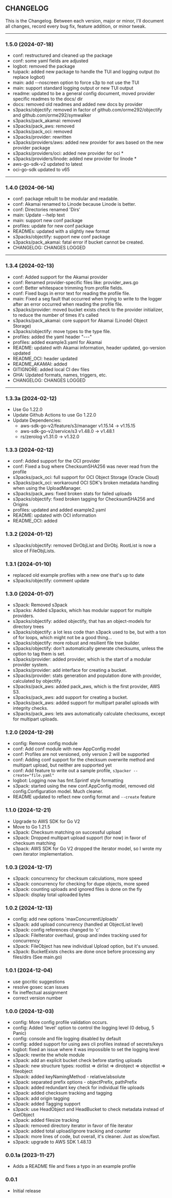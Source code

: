 ## CHANGELOG
This is the Changelog. Between each version, major or minor, I'll document all changes, record every 
bug fix, feature addition, or minor tweak. 

---

### **1.5.0** (2024-07-18)

- conf: restructured and cleaned up the package
- conf: some yaml fields are adjusted
- logbot: removed the package
- tuipack: added new package to handle the TUI and logging output (to replace logbot)
- main: add --noscreen option to force s3p to not use the TUI
- main: support standard logging output or new TUI output
- readme: updated to be a general config document, moved provider specific readmes to the docs/ dir
- docs: removed old readmes and added new docs by provider
- s3packs/objectify: removed in factor of github.com/orme292/objectify and github.com/orme292/symwalker
- s3packs/pack_akamai: removed
- s3packs/pack_aws: removed
- s3packs/pack_oci: removed
- s3packs/provider: rewritten
- s3packs/providers/aws: added new provider for aws based on the new provider package
- s3packs/providers/oci: added new provider for oci *
- s3packs/providers/linode: added new provider for linode *
- aws-go-sdk-v2 updated to latest
- oci-go-sdk updated to v65

---

### **1.4.0** (2024-06-14)

- conf: package rebuilt to be modular and readable.
- conf: Akamai renamed to Linode because Linode is better.
- conf: Directories renamed 'Dirs'
- main: Update --help text
- main: support new conf package
- profiles: update for new conf package
- READMEs: updated with a slightly new format
- s3packs/objectify: support new conf package
- s3packs/pack_akamai: fatal error if bucket cannot be created.
- CHANGELOG: CHANGES LOGGED

---

### **1.3.4** (2024-02-13)
- conf: Added support for the Akamai provider
- conf: Renamed provider-specific files like: provider_aws.go
- conf: Better whitespace trimming from profile fields.
- conf: Fixed bugs in error text for reading the profile file.
- main: Fixed a seg fault that occurred when trying to write to the logger after an error occurred when reading the profile file.
- s3packs/provider: moved bucket exists check to the provider initializer, to reduce the number of times it's called
- s3packs/pack_akamai: core support for Akamai (Linode) Object Storage)
- s3packs/objectify: move types to the type file.
- profiles: added the yaml header "---"
- profiles: added example3.yaml for Akamai
- README: updated with Akamai information, header updated, go-version updated
- README_OCI: header updated
- README_AKAMAI: added
- GITIGNORE: added local CI dev files
- GHA: Updated formats, names, triggers, etc.
- CHANGELOG: CHANGES LOGGED

---

### **1.3.3a** (2024-02-12)
- Use Go 1.22.0
- Update Github Actions to use Go 1.22.0
- Update Dependencies: 
    - aws-sdk-go-v2/feature/s3/manager v1.15.14 -> v1.15.15
    - aws-sdk-go-v2/service/s3 v1.48.0 -> v1.48.1
    - rs/zerolog v1.31.0 -> v1.32.0

### **1.3.3** (2024-02-12)
- conf: Added support for the OCI provider
- conf: Fixed a bug where ChecksumSHA256 was never read from the profile
- s3packs/pack_oci: full support for OCI Object Storage (Oracle Cloud)
- s3packs/pack_oci: workaround OCI SDK's broken metadata handling when using the UploadManager.
- s3packs/pack_aws: fixed broken stats for failed uploads
- s3packs/objectify: fixed broken tagging for ChecksumSHA256 and Origins
- profiles: updated and added example2.yaml
- README: updated with OCI information
- README_OCI: added

### **1.3.2** (2024-01-12)
- s3packs/objectify: removed DirObjList and DirObj. RootList is now a slice of FileObjLists.

### **1.3.1** (2024-01-10)
- replaced old example profiles with a new one that's up to date
- s3packs/objectify: comment update

### **1.3.0** (2024-01-07)
- s3pack: Removed s3pack
- s3packs: Added s3packs, which has modular support for multiple providers.
- s3packs/objectify: added objectify, that has an object-models for directory trees
- s3packs/objectify: a lot less code than s3pack used to be, but with a ton of for loops, which might not be a good thing...
- s3packs/objectify: more robust and resilient file tree builder.
- s3packs/objectify: don't automatically generate checksums, unless the option to tag them is set.
- s3packs/provider: added provider, which is the start of a modular provider system.
- s3packs/provider: add interface for creating a bucket.
- s3packs/provider: stats generation and population done with provider, calculated by objectify.
- s3packs/pack_aws: added pack_aws, which is the first provider, AWS S3.
- s3packs/pack_aws: add support for creating a bucket.
- s3packs/pack_aws: added support for multipart parallel uploads with integrity checks.
- s3packs/pack_aws: lets aws automatically calculate checksums, except for multipart uploads.

### **1.2.0** (2024-12-29)
- config: Remove config module
- conf: Add conf module with new AppConfig model
- conf: Profiles are not versioned, only version 2 will be supported
- conf: Adding conf support for the checksum overwrite method and multipart upload, but neither are supported yet
- conf: Add feature to write out a sample profile, `s3packer --create="file.yaml"`
- logbot: Logging now has fmt.Sprintf style formatting
- s3pack: started using the new conf.AppConfig model, removed old config.Configuration model. Much cleaner.
- README updated to reflect new config format and `--create` feature

### **1.1.0** (2024-12-21)
- Upgrade to AWS SDK for Go V2
- Move to Go 1.21.5
- s3pack: Checksum matching on successful upload
- s3pack: Dropped multipart upload support (for now) in favor of checksum matching
- s3pack: AWS SDK for Go V2 dropped the iterator model, so I wrote my own iterator implementation.

### **1.0.3** (2024-12-17)
- s3pack: concurrency for checksum calculations, more speed
- s3pack: concurrency for checking for dupe objects, more speed
- s3pack: counting uploads and ignored files is done on the fly
- s3pack: display total uploaded bytes

### **1.0.2** (2024-12-13)
- config: add new options 'maxConcurrentUploads'
- s3pack: add upload concurrency (handled at ObjectList level)
- s3pack: config references changed to 'c'
- s3pack: FileIterator overhaul, group and index tracking used for concurrency
- s3pack: FileObject has new individual Upload option, but it's unused.
- s3pack: BucketExists checks are done once before processing any files/dirs (See main.go)

### **1.0.1** (2024-12-04)
- use gocritic suggestions
- resolve gosec scan issues
- fix ineffectual assignment
- correct version number

### **1.0.0** (2024-12-03)
- config: More config profile validation occurs.
- config: Added 'level' option to control the logging level (0 debug, 5 Panic)
- config: console and file logging disabled by default
- config: added support for using aws cli profiles instead of secrets/keys
- logbot: fixed an issue where it was impossible to set the logging level
- s3pack: rewrite the whole module
- s3pack: add an explicit bucket check before starting uploads
- s3pack: new structure types: rootlist => dirlist => dirobject => objectlist => fileobject
- s3pack: added keyNamingMethod - relative/absolute
- s3pack: separated prefix options - objectPrefix, pathPrefix
- s3pack: added redundant key check for individual file uploads
- s3pack: added checksum tracking and tagging
- s3pack: add origin tagging
- s3pack: added Tagging support
- s3pack: use HeadObject and HeadBucket to check metadata instead of GetObject
- s3pack: added filesize tracking
- s3pack: removed directory iterator in favor of file iterator
- s3pack: added total upload/ignore tracking and counter
- s3pack: more lines of code, but overall, it's cleaner. Just as slow/fast.
- s3pack: upgrade to AWS SDK 1.48.13

### **0.0.1a** (2023-11-27)

- Adds a README file and fixes a typo in an example profile

### **0.0.1**

- Initial release


